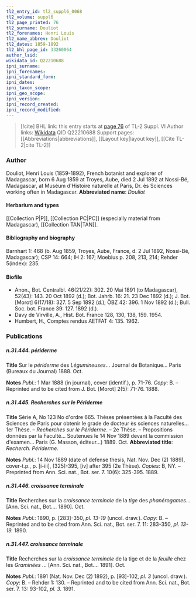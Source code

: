 ```yaml
---
tl2_entry_id: tl2_suppl6_0068
tl2_volume: suppl6
tl2_page_printed: 76
tl2_surname: Douliot
tl2_forenames: Henri Louis
tl2_name_abbrev: Douliot
tl2_dates: 1859-1892
tl2_bhl_page_id: 33260064
author_lsid: 
wikidata_id: Q22210688
ipni_surname: 
ipni_forenames: 
ipni_standard_form: 
ipni_dates: 
ipni_taxon_scope: 
ipni_geo_scope: 
ipni_version: 
ipni_record_created: 
ipni_record_modified:
---
```


> [!cite] BHL link: this entry starts at [page 76](https://www.biodiversitylibrary.org/page/33260064) of TL-2 Suppl. VI
> Author links: [Wikidata](https://www.wikidata.org/wiki/Q22210688) QID Q22210688
> Support pages: [[Abbreviations|abbreviations]], [[Layout key|layout key]], [[Cite TL-2|cite TL-2]]

### Author

Douliot, Henri Louis (1859-1892), French botanist and explorer of Madagascar, born 6 Aug 1859 at Troyes, Aube, died 2 Jul 1892 at Nossi-Bé, Madagascar, at Muséum d'Histoire naturelle at Paris, Dr. ès Sciences working often in Madagascar. 
**Abbreviated name**: *Douliot*

#### Herbarium and types

[[Collection P|P]], [[Collection PC|PC]] (especially material from Madagascar), [[Collection TAN|TAN]].

#### Bibliography and biography

Barnhart 1: 468 (b. Aug 1859, Troyes, Aube, France, d. 2 Jul 1892, Nossi-Bé, Madagascar); CSP 14: 664; IH 2: 167; Moebius p. 208, 213, 214; Rehder 5(index): 235.

#### Biofile

- Anon., Bot. Centralbl. 46(21/22): 302. 20 Mai 1891 (to Madagascar), 52(43): 143. 20 Oct 1892 (d.); Bot. Jahrb. 16: 21. 23 Dec 1892 (d.); J. Bot. \[Morot\] 6(17/18): 327. 5 Sep 1892 (d.); ÖBZ 42: 396. 1 Nov 1892 (d.); Bull. Soc. bot. France 39: 127. 1892 (d.).
- Davy de Virville, A., Hist. Bot. France 128, 130, 138, 159. 1954.
- Humbert, H., Comptes rendus AETFAT 4: 135. 1962.

### Publications

##### n.31.444. périderme

**Title**
Sur le *périderme* des *Légumineuses*... Journal de Botanique... Paris (Bureaux du Journal) 1888. Oct.

**Notes**
*Publ*.: 1 Mar 1888 (in journal), cover (identif.), p. 71-76. *Copy*: B. – Reprinted and to be cited from J. Bot. \[Morot\] 2(5): 71-76. 1888.

##### n.31.445. Recherches sur le Périderme

**Title**
Série A, No 123 No d'ordre 665. Thèses présentées à la Faculté des Sciences de Paris pour obtenir le grade de docteur ès sciences naturelles... 1er Thèse. – *Recherches sur le Périderme*. – 2e Thèse. – Propositions données par la Faculté... Soutenues le 14 Nov 1889 devant la commission d'examen... Paris (G. Masson, éditeur...) 1889. Oct.
**Abbreviated title**: *Recherch. Périderme*.

**Notes**
*Publ*.: 14 Nov 1889 (date of defense thesis, Nat. Nov. Dec (2) 1889), cover-t.p., p. \[i-iii\], \[325\]-395, \[iv\] after 395 (2e Thèse). *Copies*: B, NY. – Preprinted from Ann. Sci. nat., Bot. ser. 7. 10(6): 325-395. 1889.

##### n.31.446. croissance terminale

**Title**
Recherches sur la *croissance terminale* de la *tige* des *phanérogames*... \[Ann. Sci. nat., Bot.... 1890\]. Oct.

**Notes**
*Publ*.: 1890, p. \[283\]-350, *pl. 13-19* (uncol. draw.). *Copy*: B. – Reprinted and to be cited from Ann. Sci. nat., Bot. ser. 7. 11: 283-350, *pl. 13-19.* 1890.

##### n.31.447. croissance terminale

**Title**
Recherches sur la *croissance terminale* de la tige et de la *feuille* chez les *Graminées* ... \[Ann. Sci. nat., Bot.... 1891\]. Oct.

**Notes**
*Publ*.: 1891 (Nat. Nov. Dec (2) 1892), p. \[93\]-102, *pl. 3* (uncol. draw.). *Copy*: B. – Rehder 1: 130. – Reprinted and to be cited from Ann. Sci. nat., Bot. ser. 7. 13: 93-102, *pl. 3.* 1891.

